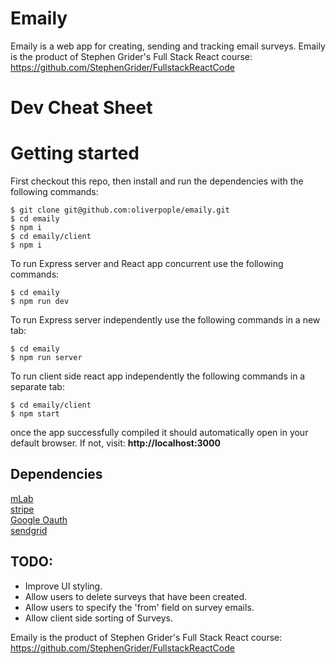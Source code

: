 # Emaily

Emaily is a web app for creating, sending and tracking email surveys. Emaily is the product of Stephen Grider's Full Stack React course: https://github.com/StephenGrider/FullstackReactCode

# Dev Cheat Sheet

# Getting started

First checkout this repo, then install and run the dependencies with the following commands:

```
$ git clone git@github.com:oliverpople/emaily.git
$ cd emaily
$ npm i
$ cd emaily/client
$ npm i
```

To run Express server and React app concurrent use the following commands:

```
$ cd emaily
$ npm run dev
```

To run Express server independently use the following commands in a new tab:

```
$ cd emaily
$ npm run server
```

To run client side react app independently the following commands in a separate tab:

```
$ cd emaily/client
$ npm start
```

once the app successfully compiled it should automatically open in your default browser. If not, visit: **http://localhost:3000**

## Dependencies

[mLab](https://docs.mlab.com/)  
[stripe](https://stripe.com/docs/api)  
[Google Oauth](https://developers.google.com/api-client-library/javascript/features/authentication)  
[sendgrid](https://sendgrid.com/docs/for-developers/sending-email/api-getting-started/)  

## TODO:

- Improve UI styling.
- Allow users to delete surveys that have been created.
- Allow users to specify the 'from' field on survey emails.
- Allow client side sorting of Surveys.

Emaily is the product of Stephen Grider's Full Stack React course: https://github.com/StephenGrider/FullstackReactCode


